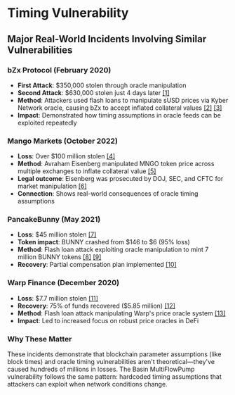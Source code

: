 # Timing Vulnerability

## Major Real-World Incidents Involving Similar Vulnerabilities

### **bZx Protocol (February 2020)**

- **First Attack**: $350,000 stolen through oracle manipulation
- **Second Attack**: $630,000 stolen just 4 days later [[1]](https://cryptobriefing.com/2388-eth-estimated-lost-bzxs-second-exploit/)
- **Method**: Attackers used flash loans to manipulate sUSD prices via Kyber Network oracle, causing bZx to accept inflated collateral values [[2]](https://www.aon.com/en/insights/cyber-labs/flash-loan-attacks-a-case-study) [[3]](https://arxiv.org/html/2411.01230v1)
- **Impact**: Demonstrated how timing assumptions in oracle feeds can be exploited repeatedly

### **Mango Markets (October 2022)**

- **Loss**: Over $100 million stolen [[4]](https://www.theblock.co/post/176445/hacker-steals-over-100-million-from-mango-markets)
- **Method**: Avraham Eisenberg manipulated MNGO token price across multiple exchanges to inflate collateral value [[5]](https://medium.com/coinmonks/how-to-analyze-an-attack-a-case-on-the-mango-markets-hack-f1d4389c009f)
- **Legal outcome**: Eisenberg was prosecuted by DOJ, SEC, and CFTC for market manipulation [[6]](https://www.cftc.gov/PressRoom/PressReleases/8647-23)
- **Connection**: Shows real-world consequences of oracle timing assumptions

### **PancakeBunny (May 2021)**

- **Loss**: $45 million stolen [[7]](https://www.theblock.co/post/105473/bsc-pancakebunny-defi-protocol-exploited-lost-45-million-bunny)
- **Token impact**: BUNNY crashed from $146 to $6 (95% loss)
- **Method**: Flash loan attack exploiting oracle manipulation to mint 7 million BUNNY tokens [[8]](https://coinmarketcap.com/academy/article/the-tragicomedy-of-pancakebunny) [[9]](https://www.merklescience.com/blog/hack-track-pancake-bunny-hack)
- **Recovery**: Partial compensation plan implemented [[10]](https://pancakebunny.medium.com/polybunny-post-mortem-compensation-42b5c35ce957)

### **Warp Finance (December 2020)**

- **Loss**: $7.7 million stolen [[11]](https://cointelegraph.com/news/after-exploit-warp-finance-compensation-plan-takes-promising-strides)
- **Recovery**: 75% of funds recovered ($5.85 million) [[12]](https://www.theblock.co/post/88645/defi-protocol-warp-finance-recovered-funds-flash-loan-attack)
- **Method**: Flash loan attack manipulating Warp's price oracle system [[13]](https://slowmist.medium.com/analysis-of-warp-finance-hacked-incident-cb12a1af74cc)
- **Impact**: Led to increased focus on robust price oracles in DeFi

### Why These Matter

These incidents demonstrate that blockchain parameter assumptions (like block times) and oracle timing vulnerabilities aren't theoretical—they've caused hundreds of millions in losses. The Basin MultiFlowPump vulnerability follows the same pattern: hardcoded timing assumptions that attackers can exploit when network conditions change.
